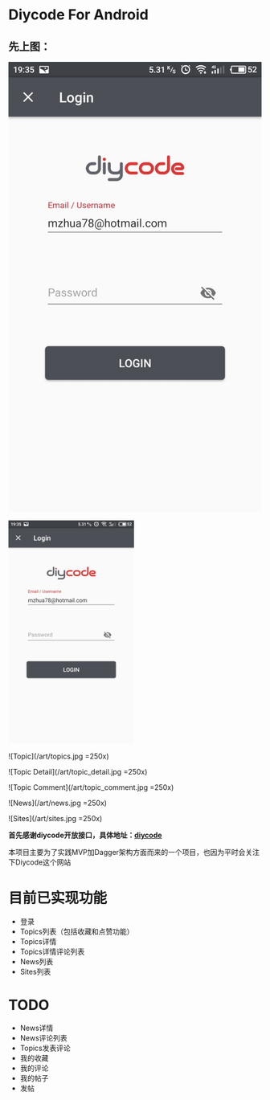 # Diycode For Android

## 先上图：

![Login](/art/login.jpg)

<img src="/art/login.jpg" width="250px"/>

![Topic](/art/topics.jpg  =250x)

![Topic Detail](/art/topic_detail.jpg  =250x)

![Topic Comment](/art/topic_comment.jpg  =250x)

![News](/art/news.jpg  =250x)

![Sites](/art/sites.jpg  =250x)

**首先感谢diycode开放接口，具体地址：[diycode](https://www.diycode.cc/)**

本项目主要为了实践MVP加Dagger架构方面而来的一个项目，也因为平时会关注下Diycode这个网站

# 目前已实现功能

* 登录
* Topics列表（包括收藏和点赞功能）
* Topics详情
* Topics详情评论列表
* News列表
* Sites列表

# TODO

* News详情
* News评论列表
* Topics发表评论
* 我的收藏
* 我的评论
* 我的帖子
* 发帖
